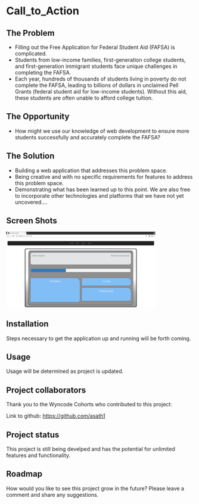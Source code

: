 # Call_to_Action 

## The Problem
* Filling out the Free Application for Federal Student Aid (FAFSA) is complicated. 
* Students from low-income families, first-generation college students, and first-generation immigrant students face unique challenges in completing the FAFSA. 
* Each year, hundreds of thousands of students living in poverty do not complete the FAFSA, leading to billions of dollars in unclaimed Pell Grants (federal student aid for low-income students). Without this aid, these students are often unable to afford college tuition. 
## The Opportunity
* How might we use our knowledge of web development to ensure more students successfully and accurately complete the FAFSA? 
## The Solution
* Building a web application that addresses this problem space. 
* Being creative and with no specific requirements for features to address this problem space.  
* Demonstrating what has been learned up to this point. We are also free to incorporate other technologies and platforms that we have not yet uncovered....

## Screen Shots  
  
<img src= "./FAFSA_dash.png" width=400>
 
## Installation

Steps necessary to get the application up and running will be forth coming.

## Usage 

Usage will be determined as project is updated.

## Project collaborators 

Thank you to the Wyncode Cohorts who contributed to this project:

Link to github: https://github.com/asath1

## Project status

This project is still being develped and has the potential for unlimited features and functionality.

## Roadmap

How would you like to see this project grow in the future? Please leave a comment and share any suggestions.
